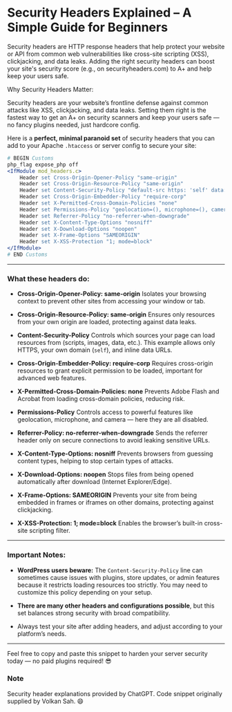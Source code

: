 
# Security Headers Explained – A Simple Guide for Beginners


Security headers are HTTP response headers that help protect your website or API from common web vulnerabilities like cross-site scripting (XSS), clickjacking, and data leaks. Adding the right security headers can boost your site's security score (e.g., on securityheaders.com) to A+ and help keep your users safe.

Why Security Headers Matter:

Security headers are your website’s frontline defense against common attacks like XSS, clickjacking, and data leaks. Setting them right is the fastest way to get an A+ on security scanners and keep your users safe — no fancy plugins needed, just hardcore config.

Here is a **perfect, minimal paranoid set** of security headers that you can add to your Apache `.htaccess` or server config to secure your site:

```apache
# BEGIN Customs
php_flag expose_php off
<IfModule mod_headers.c>
    Header set Cross-Origin-Opener-Policy "same-origin"
    Header set Cross-Origin-Resource-Policy "same-origin"
    Header set Content-Security-Policy "default-src https: 'self' data:; connect-src 'self'"
    Header set Cross-Origin-Embedder-Policy "require-corp"
    Header set X-Permitted-Cross-Domain-Policies "none"
    Header set Permissions-Policy "geolocation=(), microphone=(), camera=()"
    Header set Referrer-Policy "no-referrer-when-downgrade"
    Header set X-Content-Type-Options "nosniff"
    Header set X-Download-Options "noopen"
    Header set X-Frame-Options "SAMEORIGIN"
    Header set X-XSS-Protection "1; mode=block"
</IfModule>
# END Customs
```

---

### What these headers do:

* **Cross-Origin-Opener-Policy: same-origin**
  Isolates your browsing context to prevent other sites from accessing your window or tab.

* **Cross-Origin-Resource-Policy: same-origin**
  Ensures only resources from your own origin are loaded, protecting against data leaks.

* **Content-Security-Policy**
  Controls which sources your page can load resources from (scripts, images, data, etc.). This example allows only HTTPS, your own domain (`self`), and inline data URLs.

* **Cross-Origin-Embedder-Policy: require-corp**
  Requires cross-origin resources to grant explicit permission to be loaded, important for advanced web features.

* **X-Permitted-Cross-Domain-Policies: none**
  Prevents Adobe Flash and Acrobat from loading cross-domain policies, reducing risk.

* **Permissions-Policy**
  Controls access to powerful features like geolocation, microphone, and camera — here they are all disabled.

* **Referrer-Policy: no-referrer-when-downgrade**
  Sends the referrer header only on secure connections to avoid leaking sensitive URLs.

* **X-Content-Type-Options: nosniff**
  Prevents browsers from guessing content types, helping to stop certain types of attacks.

* **X-Download-Options: noopen**
  Stops files from being opened automatically after download (Internet Explorer/Edge).

* **X-Frame-Options: SAMEORIGIN**
  Prevents your site from being embedded in frames or iframes on other domains, protecting against clickjacking.

* **X-XSS-Protection: 1; mode=block**
  Enables the browser’s built-in cross-site scripting filter.

---

### Important Notes:

* **WordPress users beware:**
  The `Content-Security-Policy` line can sometimes cause issues with plugins, store updates, or admin features because it restricts loading resources too strictly. You may need to customize this policy depending on your setup.

* **There are many other headers and configurations possible**, but this set balances strong security with broad compatibility.

* Always test your site after adding headers, and adjust according to your platform’s needs.

---

Feel free to copy and paste this snippet to harden your server security today — no paid plugins required! 😎

### Note

Security header explanations provided by ChatGPT. Code snippet originally supplied by Volkan Sah. 😄

